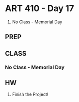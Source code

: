 ART 410 - Day 17
=======================================

1. No Class - Memorial Day


PREP
---------------------------------------



CLASS
---------------------------------------

### No Class - Memorial Day


HW
---------------------------------------

1. Finish the Project!


